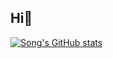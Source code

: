 ## Hi👋

[![Song's GitHub stats](https://github-readme-stats.vercel.app/api?username=Light-47&show_icons=true&theme=vue-dark)](https://github.com/Light-47/github-readme-stats)
